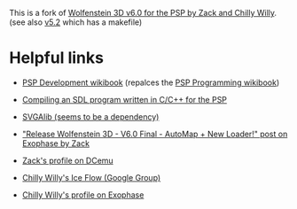 This is a fork of [Wolfenstein 3D v6.0 for the PSP by Zack and Chilly Willy](http://www.brewology.com/downloads/download.php?id=9730&mcid=1). (see also [v5.2](http://www.brewology.com/downloads/download.php?id=9350&mcid=1) which has a makefile)

# Helpful links

* [PSP Development wikibook](https://en.wikibooks.org/wiki/PSP_Development) (repalces the [PSP Programming wikibook](https://en.wikibooks.org/wiki/PSP_Programming))
* [Compiling an SDL program written in C/C++ for the PSP](http://www.benoitren.be/sdlpsp.html)
* [SVGAlib (seems to be a dependency)](http://svgalib.org/)

* ["Release Wolfenstein 3D - V6.0 Final - AutoMap + New Loader!" post on Exophase by Zack](https://forums.exophase.com/threads/release-wolfenstein-3d-v6-0-final-automap-new-loader.15980/)
* [Zack's profile on DCemu](http://www.dcemu.co.uk/vbulletin/members/39283683-Zack)


* [Chilly Willy's Ice Flow (Google Group)](https://groups.google.com/forum/#!forum/chilly-willys-ice-flow)


* [Chilly Willy's profile on Exophase](https://forums.exophase.com/members/chilly-willy.670/)

